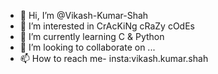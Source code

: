 - 👋 Hi, I’m @Vikash-Kumar-Shah
- 👀 I’m interested in CrAcKiNg cRaZy cOdEs
- 🌱 I’m currently learning C & Python
- 💞️ I’m looking to collaborate on ...
- 📫 How to reach me- insta:vikash.kumar.shah

<!---
vikash-kumar-shah/vikash-kumar-shah is a ✨ special ✨ repository because its `README.md` (this file) appears on your GitHub profile.
You can click the Preview link to take a look at your changes.
--->
